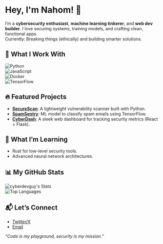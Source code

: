 # Hey, I'm Nahom! 👋  
I’m a **cybersecurity enthusiast**, **machine learning tinkerer**, and **web dev builder**. I love securing systems, training models, and crafting clean, functional apps.  
Currently: Breaking things (ethically) and building smarter solutions.

## 🔧 What I Work With  
![Python](https://img.shields.io/badge/-Python-3776AB?style=flat&logo=python&logoColor=white)  
![JavaScript](https://img.shields.io/badge/-JavaScript-F7DF1E?style=flat&logo=javascript&logoColor=black)  
![Docker](https://img.shields.io/badge/-Docker-2496ED?style=flat&logo=docker&logoColor=white)  
![TensorFlow](https://img.shields.io/badge/-TensorFlow-FF6F00?style=flat&logo=tensorflow&logoColor=white)  

## 🔥 Featured Projects  
- **[SecureScan](https://github.com/cyberdevguy/securescan)**: A lightweight vulnerability scanner built with Python.  
- **[SpamSentry](https://github.com/cyberdevguy/spamsentry)**: ML model to classify spam emails using TensorFlow.  
- **[CyberDash](https://github.com/cyberdevguy/cyberdash)**: A sleek web dashboard for tracking security metrics (React + Flask).  

## 🌱 What I’m Learning  
- Rust for low-level security tools.  
- Advanced neural network architectures.  

## 📊 My GitHub Stats  
![cyberdevguy's Stats](https://github-readme-stats.vercel.app/api?username=cyberdevguy&show_icons=true&theme=dracula)  
![Top Languages](https://github-readme-stats.vercel.app/api/top-langs/?username=cyberdevguy&layout=compact&theme=dracula)  

## 📬 Let’s Connect  
- [Twitter/X]((https://x.com/nahom20338288))  
- [Email](nyboss04@gmail.com)  

*“Code is my playground, security is my mission.”*

